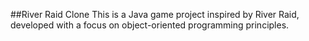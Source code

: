 ##River Raid Clone
This is a Java game project inspired by River Raid, developed with a focus on object-oriented programming principles.
